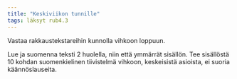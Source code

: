 ```yaml
---
title: "Keskiviikon tunnille"
tags: läksyt rub4.3
---
```


Vastaa rakkaustekstareihin kunnolla vihkoon loppuun.

Lue ja suomenna teksti 2 huolella, niin että ymmärrät sisällön. Tee sisällöstä 10 kohdan suomenkielinen tiivistelmä vihkoon, keskeisistä asioista, ei suoria käännöslauseita.